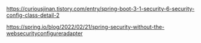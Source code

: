 https://curiousjinan.tistory.com/entry/spring-boot-3-1-security-6-security-config-class-detail-2

https://spring.io/blog/2022/02/21/spring-security-without-the-websecurityconfigureradapter
